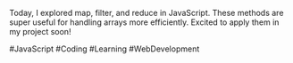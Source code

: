 Today, I explored map, filter, and reduce in JavaScript. These methods are super useful for handling arrays more efficiently. Excited to apply them in my project soon!

#JavaScript #Coding #Learning #WebDevelopment

